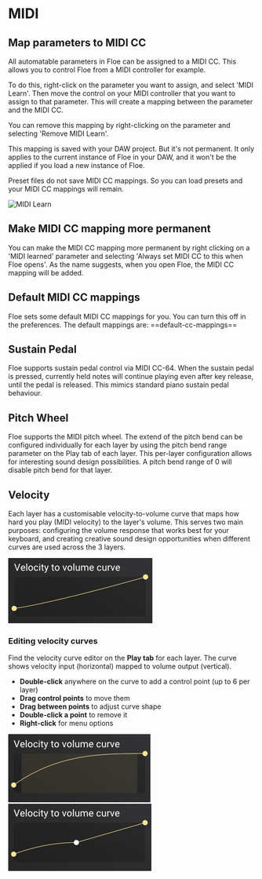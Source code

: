<!--
SPDX-FileCopyrightText: 2025 Sam Windell
SPDX-License-Identifier: GPL-3.0-or-later
-->

# MIDI

## Map parameters to MIDI CC

All automatable parameters in Floe can be assigned to a MIDI CC. This allows you to control Floe from a MIDI controller for example.

To do this, right-click on the parameter you want to assign, and select 'MIDI Learn'. Then move the control on your MIDI controller that you want to assign to that parameter. This will create a mapping between the parameter and the MIDI CC. 

You can remove this mapping by right-clicking on the parameter and selecting 'Remove MIDI Learn'.

This mapping is saved with your DAW project. But it's not permanent. It only applies to the current instance of Floe in your DAW, and it won't be the applied if you load a new instance of Floe.

Preset files do not save MIDI CC mappings. So you can load presets and your MIDI CC mappings will remain.

![MIDI Learn](../images/midi-learn.png)

## Make MIDI CC mapping more permanent

You can make the MIDI CC mapping more permanent by right clicking on a 'MIDI learned' parameter and selecting 'Always set MIDI CC to this when Floe opens'. As the name suggests, when you open Floe, the MIDI CC mapping will be added.

## Default MIDI CC mappings

Floe sets some default MIDI CC mappings for you. You can turn this off in the preferences. The default mappings are:
==default-cc-mappings==

## Sustain Pedal

Floe supports sustain pedal control via MIDI CC-64. When the sustain pedal is pressed, currently held notes will continue playing even after key release, until the pedal is released. This mimics standard piano sustain pedal behaviour.

## Pitch Wheel

Floe supports the MIDI pitch wheel. The extend of the pitch bend can be configured individually for each layer by using the pitch bend range parameter on the Play tab of each layer. This per-layer configuration allows for interesting sound design possibilities. A pitch bend range of 0 will disable pitch bend for that layer.

## Velocity

Each layer has a customisable velocity-to-volume curve that maps how hard you play (MIDI velocity) to the layer's volume. This serves two main purposes: configuring the volume response that works best for your keyboard, and creating creative sound design opportunities when different curves are used across the 3 layers.

![Velocity curve editor](../images/vel-vol-curve.png)

### Editing velocity curves

Find the velocity curve editor on the **Play tab** for each layer. The curve shows velocity input (horizontal) mapped to volume output (vertical).

- **Double-click** anywhere on the curve to add a control point (up to 6 per layer)
- **Drag control points** to move them
- **Drag between points** to adjust curve shape
- **Double-click a point** to remove it
- **Right-click** for menu options

![Curve shaping tools](../images/vel-vol-curve-shape.png)
![Control point editing](../images/vel-vol-curve-points.png)
